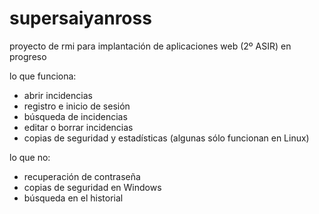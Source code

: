 # supersaiyanross
proyecto de rmi para implantación de aplicaciones web (2º ASIR) en progreso

lo que funciona:
- abrir incidencias
- registro e inicio de sesión
- búsqueda de incidencias
- editar o borrar incidencias
- copias de seguridad y estadísticas (algunas sólo funcionan en Linux)

lo que no:
- recuperación de contraseña
- copias de seguridad en Windows
- búsqueda en el historial
